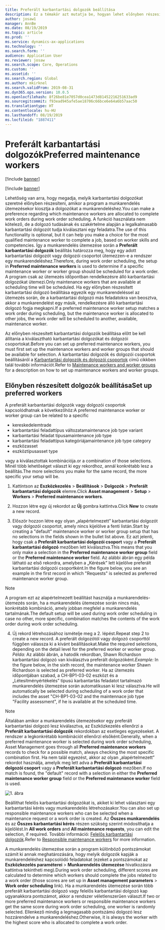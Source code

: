 ```yaml
---
title: Preferált karbantartási dolgozók beállítása
description: Ez a témakör azt mutatja be, hogyan lehet előnyben részesített karbantartási dolgozókat beállítani az Eszközkezelés modulban.
author: josaw1
manager: AnnBe
ms.date: 08/19/2019
ms.topic: article
ms.prod: ''
ms.service: dynamics-ax-applications
ms.technology: ''
ms.search.form: ''
audience: Application User
ms.reviewer: josaw
ms.search.scope: Core, Operations
ms.custom: ''
ms.assetid: ''
ms.search.region: Global
ms.author: mkirknel
ms.search.validFrom: 2019-08-31
ms.dyn365.ops.version: 10.0.5
ms.openlocfilehash: 8f26be81e7057d0cea1473d81452216251633ad9
ms.sourcegitcommit: f93ead945afe5ae18706c66bce6e64a6b57aac50
ms.translationtype: HT
ms.contentlocale: hu-HU
ms.lasthandoff: 08/19/2019
ms.locfileid: "1887411"
---
```

# <a name="preferred-maintenance-workers"></a><span data-ttu-id="a5bb5-103">Preferált karbantartási dolgozók</span><span class="sxs-lookup"><span data-stu-id="a5bb5-103">Preferred maintenance workers</span></span>

[!include [banner](../../includes/banner.md)]

[!include [banner](../../includes/preview-banner.md)]

<span data-ttu-id="a5bb5-104">Lehetőség van arra, hogy megadja, melyik karbantartási dolgozókat szeretné előnyben részesíteni, amikor a program a munkarendelés ütemezésekor kiosztja a dolgozókat a munkarendeléshez.</span><span class="sxs-lookup"><span data-stu-id="a5bb5-104">You can make a preference regarding which maintenance workers are allocated to complete work orders during work order scheduling.</span></span> <span data-ttu-id="a5bb5-105">A funkció használata nem kötelező, de a dolgozó tudásának és szakértelme alapján a legalkalmasabb karbantartási dolgozót tudja kiválasztani egy feladatra.</span><span class="sxs-lookup"><span data-stu-id="a5bb5-105">The use of this functionality is optional, but it can help you make a choice for the most qualified maintenance worker to complete a job, based on worker skills and competencies.</span></span> <span data-ttu-id="a5bb5-106">Így a munkarendelés ütemezése során a **Preferált karbantartási dolgozók** beállítás határozza meg, hogy egy adott karbantartási dolgozót vagy dolgozói csoportot ütemezzen-e a rendszer egy munkarendeléshez.</span><span class="sxs-lookup"><span data-stu-id="a5bb5-106">Therefore, during work order scheduling, the setup in **Preferred maintenance workers** is used to determine if a specific maintenance worker or worker group should be scheduled for a work order.</span></span> <span data-ttu-id="a5bb5-107">A program csak az ütemezés időpontban rendelkezésre álló karbantartási dolgozókat ütemezi.</span><span class="sxs-lookup"><span data-stu-id="a5bb5-107">Only maintenance workers that are available at scheduling time will be scheduled.</span></span> <span data-ttu-id="a5bb5-108">Ha egy előnyben részesített karbantartási dolgozó beállítása egyezik egy munkarendeléssel az ütemezés során, de a karbantartási dolgozó más feladatokra van beosztva, akkor a munkarendelést egy másik, rendelkezésre álló karbantartási dolgozó fogja megkapni.</span><span class="sxs-lookup"><span data-stu-id="a5bb5-108">If a preferred maintenance worker setup matches a work order during scheduling, but the maintenance worker is allocated to other jobs, the work order will be scheduled to another, available, maintenance worker.</span></span>

<span data-ttu-id="a5bb5-109">Az előnyben részesített karbantartási dolgozók beállítása előtt be kell állítania a kiválasztható karbantartási dolgozókat és dolgozói csoportokat.</span><span class="sxs-lookup"><span data-stu-id="a5bb5-109">Before you can set up preferred maintenance workers, you must first set up the maintenance workers and worker groups that should be available for selection.</span></span> <span data-ttu-id="a5bb5-110">A karbantartási dolgozók és dolgozói csoportok beállításáról a [Karbantartási dolgozók és dolgozói csoportok](../setup-for-objects/workers-and-worker-groups.md) című cikkben talál további információt.</span><span class="sxs-lookup"><span data-stu-id="a5bb5-110">Refer to [Maintenance workers and worker groups](../setup-for-objects/workers-and-worker-groups.md) for a description on how to set up maintenance workers and worker groups.</span></span>

## <a name="set-up-preferred-workers"></a><span data-ttu-id="a5bb5-111">Előnyben részesített dolgozók beállítása</span><span class="sxs-lookup"><span data-stu-id="a5bb5-111">Set up preferred workers</span></span>

<span data-ttu-id="a5bb5-112">A preferált karbantartási dolgozók vagy dolgozói csoportok kapcsolódhatnak a következőhöz:</span><span class="sxs-lookup"><span data-stu-id="a5bb5-112">A preferred maintenance worker or worker group can be related to a specific</span></span>

- <span data-ttu-id="a5bb5-113">kereskedelem</span><span class="sxs-lookup"><span data-stu-id="a5bb5-113">trade</span></span>  
- <span data-ttu-id="a5bb5-114">karbantartási feladattípus változata</span><span class="sxs-lookup"><span data-stu-id="a5bb5-114">maintenance job type variant</span></span>  
- <span data-ttu-id="a5bb5-115">karbantartási feladat típusa</span><span class="sxs-lookup"><span data-stu-id="a5bb5-115">maintenance job type</span></span>  
- <span data-ttu-id="a5bb5-116">karbantartási feladattípus kategóriája</span><span class="sxs-lookup"><span data-stu-id="a5bb5-116">maintenance job type category</span></span>  
- <span data-ttu-id="a5bb5-117">eszköz</span><span class="sxs-lookup"><span data-stu-id="a5bb5-117">asset</span></span>  
- <span data-ttu-id="a5bb5-118">eszköztípus</span><span class="sxs-lookup"><span data-stu-id="a5bb5-118">asset type</span></span>  

<span data-ttu-id="a5bb5-119">vagy a kiválasztottak kombinációja.</span><span class="sxs-lookup"><span data-stu-id="a5bb5-119">or a combination of those selections.</span></span> <span data-ttu-id="a5bb5-120">Minél több lehetőséget választ ki egy rekordhoz, annál konkrétabb lesz a beállítás.</span><span class="sxs-lookup"><span data-stu-id="a5bb5-120">The more selections you make for the same record, the more specific your setup will be.</span></span>

1. <span data-ttu-id="a5bb5-121">Kattintson az **Eszközkezelés** > **Beállítások** > **Dolgozók** > **Preferált karbantartási dolgozók** elemre.</span><span class="sxs-lookup"><span data-stu-id="a5bb5-121">Click **Asset management** > **Setup** > **Workers** > **Preferred maintenance workers**.</span></span>

2. <span data-ttu-id="a5bb5-122">Hozzon létre egy új rekordot az **Új** gombra kattintva.</span><span class="sxs-lookup"><span data-stu-id="a5bb5-122">Click **New** to create a new record.</span></span>

3. <span data-ttu-id="a5bb5-123">Először hozzon létre egy olyan „alapértelmezett” karbantartási dolgozót vagy dolgozói csoportot, amely nincs kijelölve a fenti listán.</span><span class="sxs-lookup"><span data-stu-id="a5bb5-123">Start by creating a "default" maintenance worker or worker group setup that has no selections in the fields shown in the bullet list above.</span></span> <span data-ttu-id="a5bb5-124">Ez azt jelenti, hogy csak a **Preferált karbantartási dolgozói csoport** vagy a **Preferált karbantartási dolgozó** mezőben lett kiválasztva.</span><span class="sxs-lookup"><span data-stu-id="a5bb5-124">This means that you only make a selection in the **Preferred maintenance worker group** field or the **Preferred maintenance worker** field.</span></span> <span data-ttu-id="a5bb5-125">Az alábbi ábrán egy példa látható az első rekordra, amelyben a „Kérések” lett kijelölve preferált karbantartási dolgozói csoportként.</span><span class="sxs-lookup"><span data-stu-id="a5bb5-125">In the figure below, you see an example in the first record in which "Requests" is selected as preferred maintenance worker group.</span></span>

>[!NOTE]
><span data-ttu-id="a5bb5-126">A program ezt az alapértelmezett beállítást használja a munkarendelés-ütemezés során, ha a munkarendelés ütemezése során nincs más, konkrétabb kombináció, amely jobban megfelel a munkarendelés tartalmának.</span><span class="sxs-lookup"><span data-stu-id="a5bb5-126">The default setup will be used during work order scheduling in case no other, more specific, combination matches the contents of the work order during work order scheduling.</span></span>

4. <span data-ttu-id="a5bb5-127">Új rekord létrehozásához ismételje meg a 2. lépést.</span><span class="sxs-lookup"><span data-stu-id="a5bb5-127">Repeat step 2 to create a new record.</span></span> <span data-ttu-id="a5bb5-128">A preferált dolgozótól vagy dolgozó csoporttól függően válassza ki a kívánt beállításokat.</span><span class="sxs-lookup"><span data-stu-id="a5bb5-128">Make the required selections, depending on the detail level for the preferred worker or worker group.</span></span> <span data-ttu-id="a5bb5-129">*Példa:* Az alábbi ábrán, a hatodik rekordban, Shawn Richardson karbantartási dolgozó van kiválasztva preferált dolgozóként.</span><span class="sxs-lookup"><span data-stu-id="a5bb5-129">*Example:* In the figure below, in the sixth record, the maintenance worker Shawn Richardson is selected as preferred worker.</span></span> <span data-ttu-id="a5bb5-130">Ha az ütemezés időpontjában szabad, a CH-BP1-03-02 eszközt és a „Létesítményértékelés” típusú karbantartás feladatot tartalmazó munkarendelés ütemezése során automatikusan ki lesz választva.</span><span class="sxs-lookup"><span data-stu-id="a5bb5-130">He will automatically be selected during scheduling of a work order that includes the asset "CH-BP1-03-02 and the maintennace job type "Facility assessment", if he is available at the scheduled time.</span></span>

>[!NOTE]
><span data-ttu-id="a5bb5-131">Általában amikor a munkarendelés ütemezésekor egy preferált karbantartási dolgozó lesz kiválasztva, az Eszközkezelés ellenőrzi a **Preferált karbantartási dolgozók** rekordokban az esetleges egyezéseket. A rendszer a legkonkrétabb kombinációt ellenőrzi elsőként.</span><span class="sxs-lookup"><span data-stu-id="a5bb5-131">Generally, when a preferred maintenance worker is selected during work order scheduling, Asset Management goes through all **Preferred maintenance workers** records to check for a possible match, always checking the most specific combination first.</span></span> <span data-ttu-id="a5bb5-132">Ha nem talál egyezést, akkor az olyan „alapértelmezett” rekordot használja, amelyik meg lett adva a **Preferált karbantartási dolgozói csoport** vagy a **Preferált karbantartási dolgozó** mezőben.</span><span class="sxs-lookup"><span data-stu-id="a5bb5-132">If no match is found, the "default" record with a selection in either the **Preferred maintenance worker group** field or the **Preferred maintenance worker** field is used.</span></span>


![1. ábra](media/02-work-order-scheduling.png)

<span data-ttu-id="a5bb5-134">Beállíthat felelős karbantartási dolgozókat is, akiket ki lehet választani egy karbantartási kérés vagy munkarendelés létrehozásakor.</span><span class="sxs-lookup"><span data-stu-id="a5bb5-134">You can also set up responsible maintenance workers who can be selected when a maintenance request or a work order is created.</span></span> <span data-ttu-id="a5bb5-135">Az **Összes munkarendelés** és az **Összes karbantartási kérés** részen szükség szerint módosíthatja a kijelölést.</span><span class="sxs-lookup"><span data-stu-id="a5bb5-135">In **All work orders** and **All maintenance requests**, you can edit the selection, if required.</span></span> <span data-ttu-id="a5bb5-136">További információ: [Felelős karbantartási dolgozók](../setup-for-maintenance-requests/responsible-workers.md).</span><span class="sxs-lookup"><span data-stu-id="a5bb5-136">Refer to [Responsible maintenance workers](../setup-for-maintenance-requests/responsible-workers.md) for more information.</span></span>

<span data-ttu-id="a5bb5-137">A munkarendelés ütemezése során a program különböző pontszámokat számít ki annak meghatározására, hogy melyik dolgozók kapják a munkarendeléshez kapcsolódó feladatokat (ezeket a pontszámokat az **Eszközkezelés paraméterei** > **Munkarendelés ütemezése** hivatkozásra kattintva tekintheti meg).</span><span class="sxs-lookup"><span data-stu-id="a5bb5-137">During work order scheduling, different scores are calculated to determine which workers should complete the jobs related to a work order (those scores are set up in **Asset management parameters** > **Work order scheduling** link).</span></span> <span data-ttu-id="a5bb5-138">Ha a munkarendelés ütemezése során több preferált karbantartási dolgozó vagy felelős karbantartási dolgozó kap ugyanakkora pontszámot, akkor a rendszer véletlenszerűen választ.</span><span class="sxs-lookup"><span data-stu-id="a5bb5-138">If two or more preferred maintenance workers or responsible maintenance workers get the same score during work order scheduling, one worker is randomly selected.</span></span> <span data-ttu-id="a5bb5-139">Ellenkező mindig a legmagasabb pontszámú dolgozó lesz hozzárendelve a munkarendeléshez.</span><span class="sxs-lookup"><span data-stu-id="a5bb5-139">Otherwise, it is always the worker with the highest score who is allocated to complete a work order.</span></span>

